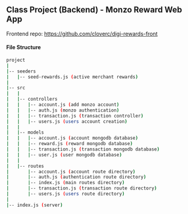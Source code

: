 ## Class Project (Backend) - Monzo Reward Web App

Frontend repo: https://github.com/cloverc/digi-rewards-front

#### File Structure
```bash
project
|
|-- seeders
|   |-- seed-rewards.js (active merchant rewards)
|
|-- src
|   |
|   |-- controllers
|   |   |-- account.js (add monzo account)
|   |   |-- auth.js (monzo authentication)
|   |   |-- transaction.js (transaction controller)
|   |   |-- users.js (users account creation)
|   |
|   |-- models
|   |   |-- account.js (account mongodb database)
|   |   |-- reward.js (reward mongodb database)
|   |   |-- transaction.js (transaction mongodb database)
|   |   |-- user.js (user mongodb database)
|   |
|   |-- routes
|       |-- account.js (account route directory)
|       |-- auth.js (authentication route directory)
|       |-- index.js (main routes directory)
|       |-- transaction.js (transaction route directory)
|       |-- users.js (users route directory)
|
|-- index.js (server)
```
